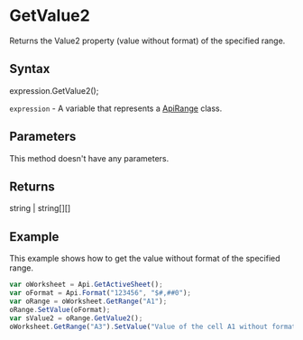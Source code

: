 # GetValue2

Returns the Value2 property (value without format) of the specified range.

## Syntax

expression.GetValue2();

`expression` - A variable that represents a [ApiRange](../ApiRange.md) class.

## Parameters

This method doesn't have any parameters.

## Returns

string | string[][]

## Example

This example shows how to get the value without format of the specified range.

```javascript
var oWorksheet = Api.GetActiveSheet();
var oFormat = Api.Format("123456", "$#,##0");
var oRange = oWorksheet.GetRange("A1");
oRange.SetValue(oFormat);
var sValue2 = oRange.GetValue2();
oWorksheet.GetRange("A3").SetValue("Value of the cell A1 without format: " + sValue2);
```
